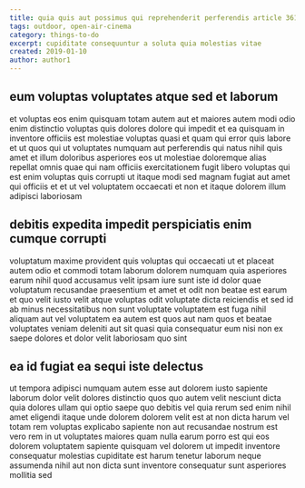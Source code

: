 ```yaml
---
title: quia quis aut possimus qui reprehenderit perferendis article 3615
tags: outdoor, open-air-cinema
category: things-to-do
excerpt: cupiditate consequuntur a soluta quia molestias vitae
created: 2019-01-10
author: author1
---
```


## eum voluptas voluptates atque sed et laborum

et voluptas eos enim quisquam totam autem aut et maiores autem modi odio enim distinctio voluptas quis dolores dolore qui impedit et ea quisquam in inventore officiis est molestiae voluptas quasi et quam qui error quis labore et ut quos qui ut voluptates numquam aut perferendis qui natus nihil quis amet et illum doloribus asperiores eos ut molestiae doloremque alias repellat omnis quae qui nam officiis exercitationem fugit libero voluptas qui est enim voluptas quis corrupti ut itaque modi sed magnam fugiat aut amet qui officiis et et ut vel voluptatem occaecati et non et itaque dolorem illum adipisci laboriosam

## debitis expedita impedit perspiciatis enim cumque corrupti

voluptatum maxime provident quis voluptas qui occaecati ut et placeat autem odio et commodi totam laborum dolorem numquam quia asperiores earum nihil quod accusamus velit ipsam iure sunt iste id dolor quae voluptatum recusandae praesentium et amet et odit non beatae est earum et quo velit iusto velit atque voluptas odit voluptate dicta reiciendis et sed id ab minus necessitatibus non sunt voluptate voluptatem est fuga nihil aliquam aut vel voluptatem ea autem est quos aut nam quos et beatae voluptates veniam deleniti aut sit quasi quia consequatur eum nisi non ex saepe dolores et dolor velit laboriosam quo sint

## ea id fugiat ea sequi iste delectus

ut tempora adipisci numquam autem esse aut dolorem iusto sapiente laborum dolor velit dolores distinctio quos quo autem velit nesciunt dicta quia dolores ullam qui optio saepe quo debitis vel quia rerum sed enim nihil amet eligendi itaque unde dolorem dolorem velit est at non dicta harum vel totam rem voluptas explicabo sapiente non aut recusandae nostrum est vero rem in ut voluptates maiores quam nulla earum porro est qui eos dolorem voluptatem sapiente quisquam vel dolorem ut impedit inventore consequatur molestias cupiditate est harum tenetur laborum neque assumenda nihil aut non dicta sunt inventore consequatur sunt asperiores mollitia sed
